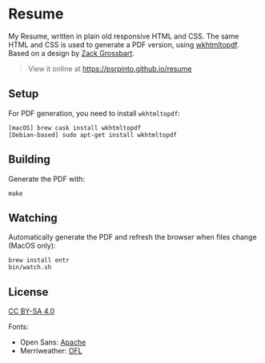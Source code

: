 # Resume
My Resume, written in plain old responsive HTML and CSS. The same HTML and CSS is used to generate a PDF version, using [wkhtmltopdf](http://wkhtmltopdf.org). Based on a design by [Zack Grossbart](http://www.zackgrossbart.com/hackito/resume/).

> View it online at https://psrpinto.github.io/resume

## Setup
For PDF generation, you need to install `wkhtmltopdf`:

```shell
[macOS] brew cask install wkhtmltopdf
[Debian-based] sudo apt-get install wkhtmltopdf
```

## Building
Generate the PDF with:

```shell
make
```

## Watching
Automatically generate the PDF and refresh the browser when files change (MacOS only):

```shell
brew install entr
bin/watch.sh
```

## License
[CC BY-SA 4.0](https://creativecommons.org/licenses/by-sa/4.0/)

Fonts:

- Open Sans: [Apache](https://github.com/regularjack/cv/blob/gh-pages/fonts/Open_Sans/LICENSE)
- Merriweather: [OFL](https://github.com/regularjack/cv/blob/gh-pages/fonts/Merriweather/LICENSE)
